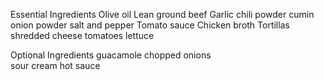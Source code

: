 Essential Ingredients
Olive oil 
Lean ground beef 
Garlic 
chili powder
cumin
onion powder
salt and pepper
Tomato sauce 
Chicken broth 
Tortillas
shredded cheese
tomatoes
lettuce

Optional Ingredients
guacamole
chopped onions  
sour cream
hot sauce
